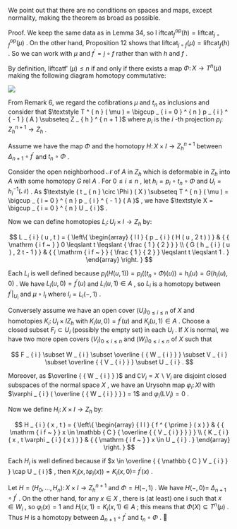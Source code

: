We point out that there are no conditions on spaces and maps, except normality, making the theorem as broad as possible.

Proof. We keep the same data as in Lemma 34, so l ${ \mathrm { i f t c a t } } _ { f } ^ { \mathrm { o p } } ( h ) = { \mathrm { l i f t c a t } } _ { j \circ f } ^ { \mathrm { o p } } ( \mu )$ . On the other hand, Proposition 12 shows that $\mathrm { l i f t c a t } _ { j \circ f } ( \mu ) = \mathrm { l i f t c a t } _ { f } ( h )$ . So we can work with $\mu$ and $f ^ { \prime } = j \circ f$ rather than with $h$ and $f$ .

By definition, liftcatf′ $( \mu ) \leqslant n$ if and only if there exists a map $\Phi \colon X \to T ^ { n } ( \mu )$ making the following diagram homotopy commutative:

![](images/873903a68fe2c01d645d0a0ed07925c6169ce6bb4e68e075122106c69877a279.jpg)

From Remark 6, we regard the cofibrations $\mu$ and $t _ { n }$ as inclusions and consider that $\textstyle T ^ { n } ( \mu ) = \bigcup _ { i = 0 } ^ { n } p _ { i } ^ { - 1 } ( A ) \subseteq Z _ { h } ^ { n + 1 }$ where $p _ { i }$ is the $i$ -th projection $p _ { i } \colon Z _ { h } ^ { n + 1 } \to Z _ { h }$ .

Assume we have the map $\Phi$ and the homotopy $H \colon X \times I \to Z _ { h } ^ { n + 1 }$ between $\Delta _ { n + 1 } \circ f ^ { \prime }$ and $t _ { n } \circ \Phi$ .

Consider the open neighborhood $\mathcal { N }$ of $A$ in $Z _ { h }$ which is deformable in $Z _ { h }$ into $A$ with some homotopy $G$ rel $A$ . For $0 \leqslant i \leqslant n$ , let $h _ { i } = p _ { i } \circ t _ { n } \circ \Phi$ and $U _ { i } = h _ { i } ^ { - 1 } ( \mathcal { N } )$ . As $\textstyle ( t _ { n } \circ \Phi ) ( X ) \subseteq T ^ { n } ( \mu ) = \bigcup _ { i = 0 } ^ { n } p _ { i } ^ { - 1 } ( A )$ , we have $\textstyle X = \bigcup _ { i = 0 } ^ { n } U _ { i }$ .

Now we can define homotopies $L _ { i } \colon U _ { i } \times I \to Z _ { h }$ by:

$$
L _ { i } ( u , t ) = { \left\{ \begin{array} { l l } { p _ { i } ( H ( u , 2 t ) ) } & { { \mathrm { i f ~ } } 0 \leqslant t \leqslant { \frac { 1 } { 2 } } } \\ { G ( h _ { i } ( u ) , 2 t - 1 ) } & { { \mathrm { i f ~ } } { \frac { 1 } { 2 } } \leqslant t \leqslant 1 . } \end{array} \right. }
$$

Each $L _ { i }$ is well defined because $p _ { i } ( H ( u , 1 ) ) = p _ { i } ( ( t _ { n } \circ \Phi ) ( u ) ) = h _ { i } ( u ) = G ( h _ { i } ( u ) , 0 )$ . We have $L _ { i } ( u , 0 ) = f ^ { \prime } ( u )$ and $L _ { i } ( u , 1 ) \in A$ , so $L _ { i }$ is a homotopy between $f ^ { \prime } | _ { U _ { i } }$ and $\mu \circ l _ { i }$ where $l _ { i } = L _ { i } ( - , 1 )$ .

Conversely assume we have an open cover $( U _ { i } ) _ { 0 \leqslant i \leqslant n }$ of $X$ and homotopies $K _ { i } \colon U _ { i } \times I  Z _ { h }$ with $K _ { i } ( u , 0 ) = f ^ { \prime } ( u )$ and $K _ { i } ( u , 1 ) \in A$ . Choose a closed subset $F _ { i } \subset U _ { i }$ (possibly the empty set) in each $U _ { i }$ . If $X$ is normal, we have two more open covers $( V _ { i } ) _ { 0 \leqslant i \leqslant n }$ and $( W _ { i } ) _ { 0 \leqslant i \leqslant n }$ of $X$ such that

$$
F _ { i } \subset W _ { i } \subset \overline { { W _ { i } } } \subset V _ { i } \subset \overline { { V _ { i } } } \subset U _ { i } .
$$

Moreover, as $\overline { { W _ { i } } }$ and $\complement V _ { i } = X \backslash V _ { i }$ are disjoint closed subspaces of the normal space $X$ , we have an Urysohn map $\varphi _ { i } \colon X  I$ with $\varphi _ { i } ( \overline { { W _ { i } } } ) = 1$ and $\varphi _ { i } ( \mathsf { L } V _ { i } ) = 0$ .

Now we define $H _ { i } \colon X \times I \to Z _ { h }$ by:

$$
H _ { i } ( x , t ) = { \left\{ \begin{array} { l l } { f ^ { \prime } ( x ) } & { { \mathrm { i f ~ } } x \in \mathbb { C } { \overline { { V _ { i } } } } } \\ { K _ { i } ( x , t \varphi _ { i } ( x ) ) } & { { \mathrm { i f ~ } } x \in U _ { i } . } \end{array} \right. }
$$

Each $H _ { i }$ is well defined because if $x \in \overline { { \mathbb { C } V _ { i } } } \cap U _ { i }$ , then $K _ { i } ( x , t \varphi _ { i } ( x ) ) = K _ { i } ( x , 0 ) =$ $f ^ { \prime } ( x )$ .

Let $H = ( H _ { 0 } , \ldots , H _ { n } ) \colon X \times I \to Z _ { h } ^ { n + 1 }$ and $\Phi = H ( - , 1 )$ . We have $H ( - , 0 ) =$ $\Delta _ { n + 1 } \circ f ^ { \prime }$ . On the other hand, for any $x \in X$ , there is (at least) one i such that $x \in W _ { i }$ , so $\varphi _ { i } ( x ) = 1$ and $H _ { i } ( x , 1 ) = K _ { i } ( x , 1 ) \in A$ ; this means that $\Phi ( X ) \subseteq T ^ { n } ( \mu )$ . Thus $H$ is a homotopy between $\Delta _ { n + 1 } \circ f ^ { \prime }$ and $t _ { n } \circ \Phi$ . 